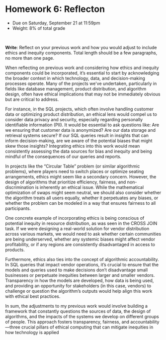 # Homework 6: Reflecton

- Due on Saturday, September 21 at 11:59pm
- Weight: 8% of total grade

<br>

**Write**: Reflect on your previous work and how you would adjust to include ethics and inequity components. Total length should be a few paragraphs, no more than one page.

When reflecting on previous work and considering how ethics and inequity components could be incorporated, it’s essential to start by acknowledging the broader context in which technology, data, and decision-making processes operate. Many of the projects we've undertaken, particularly in fields like database management, product distribution, and algorithm design, often have ethical implications that may not be immediately obvious but are critical to address.

For instance, in the SQL projects, which often involve handling customer data or optimizing product distribution, an ethical lens would compel us to consider data privacy and security, especially regarding personally identifiable information (PII). It would be essential to ask questions like: Are we ensuring that customer data is anonymized? Are our data storage and retrieval systems secure? If our SQL queries result in insights that can inform decision-making, are we aware of the potential biases that might skew those insights? Integrating ethics into this work would mean consistently assessing the data sources for bias and inequity and being mindful of the consequences of our queries and reports.

In projects like the “Circular Table” problem (or similar algorithmic problems), where players need to switch places or optimize seating arrangements, ethics might seem like a secondary concern. However, the design of algorithms that prioritize efficiency, fairness, and non-discrimination is inherently an ethical issue. While the mathematical optimization of swaps might seem neutral, we should also consider whether the algorithm treats all users equally, whether it perpetuates any biases, or whether the problem can be modeled in a way that ensures fairness to all participants.

One concrete example of incorporating ethics is being conscious of potential inequity in resource distribution, as was seen in the CROSS JOIN task. If we were designing a real-world solution for vendor distribution across various markets, we would need to ask whether certain communities are being underserved, whether any systemic biases might affect vendor profitability, or if any regions are consistently disadvantaged in access to products.

Furthermore, ethics also ties into the concept of algorithmic accountability. In SQL queries that impact vendor operations, it’s crucial to ensure that the models and queries used to make decisions don’t disadvantage small businesses or perpetuate inequities between larger and smaller vendors. Transparency in how the models are developed, how data is being used, and providing an opportunity for stakeholders (in this case, vendors) to challenge or question the algorithm’s outputs would help align this work with ethical best practices.

In sum, the adjustments to my previous work would involve building a framework that constantly questions the sources of data, the design of algorithms, and the impacts of the systems we develop on different groups of people. This approach fosters transparency, fairness, and accountability—three crucial pillars of ethical computing that can mitigate inequities in how technology is applied
